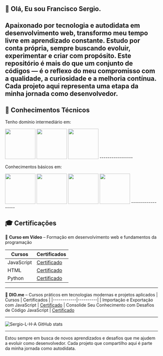 ## 👋 Olá, Eu sou Francisco Sergio.

Apaixonado por tecnologia e autodidata em desenvolvimento web, transformo meu tempo livre em aprendizado constante. Estudo por conta própria, sempre buscando evoluir, experimentar e criar com propósito.
Este repositório é mais do que um conjunto de códigos — é o reflexo do meu compromisso com a qualidade, a curiosidade e a melhoria contínua. Cada projeto aqui representa uma etapa da minha jornada como desenvolvedor.
----------------

## 🧠 Conhecimentos Técnicos

Tenho domínio intermediário em:

<img src="https://cdn.jsdelivr.net/gh/devicons/devicon@latest/icons/javascript/javascript-original.svg" width="100px">
<img src="https://cdn.jsdelivr.net/gh/devicons/devicon@latest/icons/html5/html5-original.svg" width="100px">
<img src="https://cdn.jsdelivr.net/gh/devicons/devicon@latest/icons/css3/css3-original.svg" width="100px">
-----------------

Conhecimentos básicos em:

<img src="https://cdn.jsdelivr.net/gh/devicons/devicon@latest/icons/nodejs/nodejs-original-wordmark.svg" width="100px">
<img src="https://cdn.jsdelivr.net/gh/devicons/devicon@latest/icons/mysql/mysql-original.svg" width="100px">
<img src="https://cdn.jsdelivr.net/gh/devicons/devicon@latest/icons/php/php-original.svg" width="100px">
<img src="https://cdn.jsdelivr.net/gh/devicons/devicon@latest/icons/python/python-original.svg" width="100px">
------------------

## 🎓 Certificações

📜 **Curso em Vídeo** – Formação em desenvolvimento web e fundamentos da programação

| Cursos | Certificados |
|------------|----------|
| JavaScript  | [Certificado](https://www.cursoemvideo.com/certificates/certificado/?course_id=27745&cert-nonce=f0cc8e2ea6)
| HTML  | [Certificado](https://www.cursoemvideo.com/certificates/certificado/?course_id=156702&cert-nonce=d7131ed21e)
| Python | [Certificado](https://www.cursoemvideo.com/certificates/certificado/?course_id=26540&cert-nonce=7e8612cd5f)

------------------------

📜 **DIO.me** – Cursos práticos em tecnologias modernas e projetos aplicados
| Cursos | Certificados |
|------------|----------|
| Importação e Exportação com JavaScript | [Certificado](https://hermes.dio.me/certificates/NDMA6TS9.pdf)
| Consolide Seu Conhecimento com Desafios de Código JavaScript | [Certificado](https://hermes.dio.me/certificates/QKXE0ATU.pdf)

------------------------

![Sergio-L-H-A GitHub stats](https://github-readme-stats.vercel.app/api?username=sergio-l-h-a&theme=tokyonight&show_icons=true)

------------------------

Estou sempre em busca de novos aprendizados e desafios que me ajudem a evoluir como desenvolvedor. Cada projeto que compartilho aqui é parte da minha jornada como autodidata.



<!--
**sergio-l-h-a/sergio-l-h-a** is a ✨ _special_ ✨ repository because its `README.md` (this file) appears on your GitHub profile.

Here are some ideas to get you started:

- 🔭 I’m currently working on ...
- 🌱 I’m currently learning ...
- 👯 I’m looking to collaborate on ...
- 🤔 I’m looking for help with ...
- 💬 Ask me about ...
- 📫 How to reach me: ...
- 😄 Pronouns: ...
- ⚡ Fun fact: ...
-->
